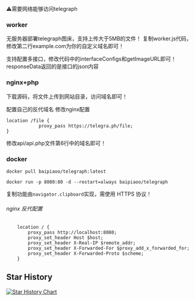 ⚠️需要网络能够访问telegraph
### worker
无服务器部署telegraph图床，支持上传大于5MB的文件！
复制worker.js代码，修改第二行example.com为你的自定义域名即可！

支持配置多接口，修改代码中的interfaceConfigs和getImageURL即可！
responseData返回的是接口的json内容

### nginx+php
下载源码，将文件上传到网站目录，访问域名即可！

配置自己的反代域名
修改nginx配置
```
location /file {
            proxy_pass https://telegra.ph/file;
}
```
修改api/api.php文件第6行中的域名即可！

### docker

```docker pull baipiaoo/telegraph:latest```

```docker run -p 8080:80 -d --restart=always baipiaoo/telegraph```

复制功能由```navigator.clipboard```实现，需使用 HTTPS 协议！
###### nginx 反代配置
```
    location / {
        proxy_pass http://localhost:8080;
        proxy_set_header Host $host;
        proxy_set_header X-Real-IP $remote_addr;
        proxy_set_header X-Forwarded-For $proxy_add_x_forwarded_for;
        proxy_set_header X-Forwarded-Proto $scheme;
    }
```    
## Star History

[![Star History Chart](https://api.star-history.com/svg?repos=0-RTT/telegraph&type=Date)](https://star-history.com/#0-RTT/telegraph&Date)
